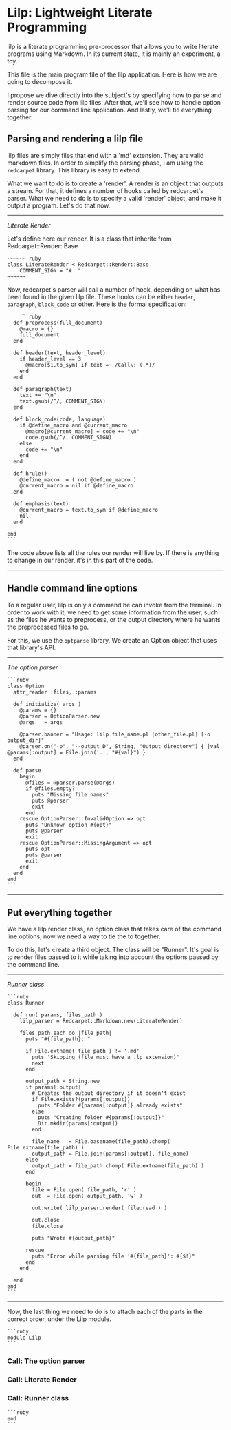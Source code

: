 Lilp: Lightweight Literate Programming
======================================

lilp is a literate programming pre-processor that allows you to write literate programs
using Markdown. In its current state, it is mainly an experiment, a toy.

This file is the main program file of the lilp application. Here is how we are going to
decompose it.

I propose we dive directly into the subject's by specifying how to parse and render source
code from lilp files. After that, we'll see how to handle option parsing for our command
line application. And lastly, we'll tie everything together.

## Parsing and rendering a lilp file ##

lilp files are simply files that end with a 'md' extension. They are valid markdown files.
In order to simplify the parsing phase, I am using the `redcarpet` library. This library
is easy to extend.

What we want to do is to create a 'render'. A render is an object that outputs a stream.
For that, it defines a number of hooks called by redcarpet's parser. What we need to do
is to specify a valid 'render' object, and make it output a program. Let's do that now.

* * *
_Literate Render_

Let's define here our render. It is a class that inherite from Redcarpet::Render::Base
	
	~~~~~~ ruby
	class LiterateRender < Redcarpet::Render::Base
		COMMENT_SIGN = "#  "
 	~~~~~~
	
Now, redcarpet's parser will call a number of hook, depending on what has been found
in the given lilp file. These hooks can be either `header`, `paragraph`, `block_code`
or other. Here is the formal specification: 
  
		```ruby
	  def preprocess(full_document)
	    @macro = {}
	    full_document
	  end
  
	  def header(text, header_level)
	    if header_level == 3
	      @macro[$1.to_sym] if text =~ /Call\: (.*)/
	    end
	  end

	  def paragraph(text)
	    text += "\n"
	    text.gsub(/^/, COMMENT_SIGN)
	  end

	  def block_code(code, language)
	    if @define_macro and @current_macro
	      @macro[@current_macro] = code += "\n"
	      code.gsub(/^/, COMMENT_SIGN)
	    else
	      code += "\n"
	    end
	  end
  
	  def hrule()
	    @define_macro  = ( not @define_macro )
	    @current_macro = nil if @define_macro
	  end
  
	  def emphasis(text)
	    @current_macro = text.to_sym if @define_macro
	    nil
	  end

	end
	```
	
The code above lists all the rules our render will live by. If there is anything to
change in our render, it's in this part of the code.

* * *

## Handle command line options ##

To a regular user, lilp is only a command he can invoke from the terminal. In order
to work with it, we need to get some information from the user, such as the files
he wants to preprocess, or the output directory where he wants the preprocessed files
to go.

For this, we use the `optparse` library. We create an Option object that uses that library's
API.

* * *
_The option parser_

	```ruby
	class Option
	  attr_reader :files, :params
  
	  def initialize( args )
	    @params = {}
	    @parser = OptionParser.new
	    @args   = args
    
	    @parser.banner = "Usage: lilp file_name.pl [other_file.pl] [-o output_dir]"
	    @parser.on("-o", "--output D", String, "Output directory") { |val| @params[:output] = File.join('.', "#{val}") }
	  end
  
	  def parse
	    begin
	      @files = @parser.parse(@args)
	      if @files.empty?
	        puts "Missing file names"
	        puts @parser
	        exit
	      end
	    rescue OptionParser::InvalidOption => opt
	      puts "Unknown option #{opt}"
	      puts @parser
	      exit
	    rescue OptionParser::MissingArgument => opt
	      puts opt
	      puts @parser
	      exit
	    end
	  end
	end
	```

* * *

## Put everything together ##

We have a lilp render class, an option class that takes care of the command line
options, now we need a way to tie the to together.

To do this, let's create a third object. The class will be "Runner". It's goal
is to render files passed to it while taking into account the options passed by
the command line.

* * *
_Runner class_

	```ruby
	class Runner
  
	  def run( params, files_path )
	    lilp_parser = Redcarpet::Markdown.new(LiterateRender)
    
	    files_path.each do |file_path|
	      puts "#{file_path}: "
      
	      if File.extname( file_path ) != '.md'
	        puts 'Skipping (file must have a .lp extension)'
	        next
	      end
      
	      output_path = String.new
	      if params[:output]
	        # Creates the output directory if it doesn't exist
	        if File.exists?(params[:output])
	          puts "Folder #{params[:output]} already exists"
	        else
	          puts "Creating folder #{params[:output]}"
	          Dir.mkdir(params[:output])
	        end
        
	        file_name   = File.basename(file_path).chomp( File.extname(file_path) )
	        output_path = File.join(params[:output], file_name)
	      else
	        output_path = file_path.chomp( File.extname(file_path) )
	      end
      
	      begin
	        file = File.open( file_path, 'r' )
	        out  = File.open( output_path, 'w' )
        
	        out.write( lilp_parser.render( file.read ) )
        
	        out.close
	        file.close
        
	        puts "Wrote #{output_path}"
        
	      rescue
	        puts "Error while parsing file '#{file_path}': #{$!}"
	      end
	    end

	  end
	end
	```

* * *

Now, the last thing we need to do is to attach each of the parts in the correct order, under
the Lilp module.

	```ruby
	module Lilp
	```

### Call: The option parser ###
### Call: Literate Render ###
### Call: Runner class ###

	```ruby
	end
	```